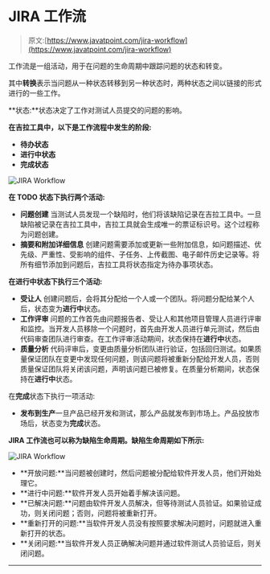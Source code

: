 # JIRA 工作流

> 原文:[https://www.javatpoint.com/jira-workflow](https://www.javatpoint.com/jira-workflow)

工作流是一组活动，用于在问题的生命周期中跟踪问题的状态和转变。

其中**转换**表示当问题从一种状态转移到另一种状态时，两种状态之间以链接的形式进行的一些工作。

**状态:**状态决定了工作对测试人员提交的问题的影响。

**在吉拉工具中，以下是工作流程中发生的阶段:**

*   **待办状态**
*   **进行中状态**
*   **完成状态**

![JIRA Workflow](../Images/0445de62f8c364ef9333e9f8fcf44718.png)

**在 TODO 状态下执行两个活动:**

*   **问题创建**
    当测试人员发现一个缺陷时，他们将该缺陷记录在吉拉工具中。一旦缺陷被记录在吉拉工具中，吉拉工具就会生成唯一的票证标识号。这个过程称为问题创建。
*   **摘要和附加详细信息**
    创建问题需要添加或更新一些附加信息，如问题描述、优先级、严重性、受影响的组件、子任务、上传截图、电子邮件历史记录等。将所有细节添加到问题后，吉拉工具将状态指定为待办事项状态。

**在进行中状态下执行三个活动:**

*   **受让人**
    创建问题后，会将其分配给一个人或一个团队。将问题分配给某个人后，状态变为**进行中**状态。
*   **工作评审**
    问题的工作首先由问题报告者、受让人和其他项目管理人员进行评审和监控。当开发人员移除一个问题时，首先由开发人员进行单元测试，然后由代码审查团队进行审查。在工作评审活动期间，状态保持在**进行中**状态。
*   **质量分析**
    代码评审后，变更由质量分析团队进行验证，包括回归测试。如果质量保证团队在变更中发现任何问题，则该问题将被重新分配给开发人员，否则质量保证团队将关闭该问题，声明该问题已被修复。在质量分析期间，状态保持在**进行中**状态。

在**完成**状态下执行一项活动:

*   **发布到生产**一旦产品已经开发和测试，那么产品就发布到市场上。产品投放市场后，状态变为**完成**状态。

**JIRA 工作流也可以称为缺陷生命周期。缺陷生命周期如下所示:**

![JIRA Workflow](../Images/53482fcbeb81f152aa54d4f672abe44e.png)

*   **开放问题:**当问题被创建时，然后问题被分配给软件开发人员，他们开始处理它。
*   **进行中问题:**软件开发人员开始着手解决该问题。
*   **已解决问题:**问题由软件开发人员解决，但等待测试人员验证。如果验证成功，则关闭问题；否则，问题将被重新打开。
*   **重新打开的问题:**当软件开发人员没有按照要求解决问题时，问题就进入重新打开的状态。
*   **关闭问题:**当软件开发人员正确解决问题并通过软件测试人员验证后，则关闭问题。

* * *
